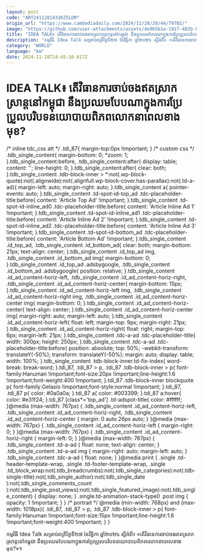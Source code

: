 ```yaml
---
layout: post
code: "ART2411281431KZ5LDM"
origin_url: "https://www.cambodiadaily.com/2024/11/28/20/44/79702/"
image: "https://github.com/user-attachments/assets/4e9b5b1a-191f-482b-8582-5f275474e45e"
title: "IDEA TALK៖ តើ​វិធានការ​ចាប់​ចង​ឥត​ស្រាកស្រាន្ត​នៅ​កម្ពុជា នឹង​ប្រឈម​បែប​ណា​ក្នុង​ការ​ប្រែប្រួល​បរិបទ​នយោបាយ​ពិភពលោក​នា​ពេល​ខាងមុខ?"
description: "កម្មវិធី Idea Talk សម្រាប់​រាត្រី​ថ្ងៃទី​២៧ ខែ​វិច្ឆិកា ឆ្នាំ​២០២៤ ស្តីអំពី៖ «តើ​វិធានការ​ចាប់​ចង​ឥត​ស្រាកស្រាន្ត​នៅ​កម្ពុជា នឹង​ប្រឈម​បែប​ណា​ក្នុង​ការ​ប្រែប្រួល​បរិបទ​នយោបាយ​ពិភពលោក​នា​ពេល​ខាងមុខ?»។"
category: "WORLD"
language: "km"
date: 2024-11-28T14:45:10.617Z
---
```


# IDEA TALK៖ តើ​វិធានការ​ចាប់​ចង​ឥត​ស្រាកស្រាន្ត​នៅ​កម្ពុជា នឹង​ប្រឈម​បែប​ណា​ក្នុង​ការ​ប្រែប្រួល​បរិបទ​នយោបាយ​ពិភពលោក​នា​ពេល​ខាងមុខ?

/\* inline tdc\_css att \*/ .tdi\_87{ margin-top:0px !important; } /\* custom css \*/ .tdb\_single\_content{ margin-bottom: 0; \*zoom: 1; }.tdb\_single\_content:before, .tdb\_single\_content:after{ display: table; content: ''; line-height: 0; }.tdb\_single\_content:after{ clear: both; }.tdb\_single\_content .tdb-block-inner > \*:not(.wp-block-quote):not(.alignwide):not(.alignfull.wp-block-cover.has-parallax):not(.td-a-ad){ margin-left: auto; margin-right: auto; }.tdb\_single\_content a{ pointer-events: auto; }.tdb\_single\_content .td-spot-id-top\_ad .tdc-placeholder-title:before{ content: 'Article Top Ad' !important; }.tdb\_single\_content .td-spot-id-inline\_ad0 .tdc-placeholder-title:before{ content: 'Article Inline Ad 1' !important; }.tdb\_single\_content .td-spot-id-inline\_ad1 .tdc-placeholder-title:before{ content: 'Article Inline Ad 2' !important; }.tdb\_single\_content .td-spot-id-inline\_ad2 .tdc-placeholder-title:before{ content: 'Article Inline Ad 3' !important; }.tdb\_single\_content .td-spot-id-bottom\_ad .tdc-placeholder-title:before{ content: 'Article Bottom Ad' !important; }.tdb\_single\_content .id\_top\_ad, .tdb\_single\_content .id\_bottom\_ad{ clear: both; margin-bottom: 21px; text-align: center; }.tdb\_single\_content .id\_top\_ad img, .tdb\_single\_content .id\_bottom\_ad img{ margin-bottom: 0; }.tdb\_single\_content .id\_top\_ad .adsbygoogle, .tdb\_single\_content .id\_bottom\_ad .adsbygoogle{ position: relative; }.tdb\_single\_content .id\_ad\_content-horiz-left, .tdb\_single\_content .id\_ad\_content-horiz-right, .tdb\_single\_content .id\_ad\_content-horiz-center{ margin-bottom: 15px; }.tdb\_single\_content .id\_ad\_content-horiz-left img, .tdb\_single\_content .id\_ad\_content-horiz-right img, .tdb\_single\_content .id\_ad\_content-horiz-center img{ margin-bottom: 0; }.tdb\_single\_content .id\_ad\_content-horiz-center{ text-align: center; }.tdb\_single\_content .id\_ad\_content-horiz-center img{ margin-right: auto; margin-left: auto; }.tdb\_single\_content .id\_ad\_content-horiz-left{ float: left; margin-top: 9px; margin-right: 21px; }.tdb\_single\_content .id\_ad\_content-horiz-right{ float: right; margin-top: 6px; margin-left: 21px; }.tdb\_single\_content .tdc-a-ad .tdc-placeholder-title{ width: 300px; height: 250px; }.tdb\_single\_content .tdc-a-ad .tdc-placeholder-title:before{ position: absolute; top: 50%; -webkit-transform: translateY(-50%); transform: translateY(-50%); margin: auto; display: table; width: 100%; }.tdb\_single\_content .tdb-block-inner.td-fix-index{ word-break: break-word; }.tdi\_87, .tdi\_87 > p, .tdi\_87 .tdb-block-inner > p{ font-family:Hanuman !important;font-size:20px !important;line-height:1.6 !important;font-weight:400 !important; }.tdi\_87 .tdb-block-inner blockquote p{ font-family:Gelasio !important;font-style:normal !important; }.tdi\_87, .tdi\_87 p{ color: #0a0a0a; }.tdi\_87 a{ color: #003399; }.tdi\_87 a:hover{ color: #e31f24; }.tdi\_87 \[class\*='top\_ad'\] .td-adspot-title{ color: #ffffff; }@media (max-width: 767px) { .tdb\_single\_content .id\_ad\_content-horiz-left, .tdb\_single\_content .id\_ad\_content-horiz-right, .tdb\_single\_content .id\_ad\_content-horiz-center { margin: 0 auto 26px auto; } }@media (max-width: 767px) { .tdb\_single\_content .id\_ad\_content-horiz-left { margin-right: 0; } }@media (max-width: 767px) { .tdb\_single\_content .id\_ad\_content-horiz-right { margin-left: 0; } }@media (max-width: 767px) { .tdb\_single\_content .td-a-ad { float: none; text-align: center; } .tdb\_single\_content .td-a-ad img { margin-right: auto; margin-left: auto; } .tdb\_single\_content .tdc-a-ad { float: none; } }@media print { .single .td-header-template-wrap, .single .td-footer-template-wrap, .single .td\_block\_wrap:not(.tdb\_breadcrumbs):not(.tdb\_single\_categories):not(.tdb-single-title):not(.tdb\_single\_author):not(.tdb\_single\_date ):not(.tdb\_single\_comments\_count ):not(.tdb\_single\_post\_views):not(.tdb\_single\_featured\_image):not(.tdb\_single\_content) { display: none; } .single.td-animation-stack-type0 .post img { opacity: 1 !important; } } /\* portrait \*/ @media (min-width: 768px) and (max-width: 1018px){ .tdi\_87, .tdi\_87 > p, .tdi\_87 .tdb-block-inner > p{ font-family:Hanuman !important;font-size:15px !important;line-height:1.6 !important;font-weight:400 !important; } }

កម្មវិធី Idea Talk សម្រាប់​រាត្រី​ថ្ងៃទី​២៧ ខែ​វិច្ឆិកា ឆ្នាំ​២០២៤ ស្តីអំពី៖ «តើ​វិធានការ​ចាប់​ចង​ឥត​ស្រាកស្រាន្ត​នៅ​កម្ពុជា នឹង​ប្រឈម​បែប​ណា​ក្នុង​ការ​ប្រែប្រួល​បរិបទ​នយោបាយ​ពិភពលោក​នា​ពេល​ខាងមុខ?»។